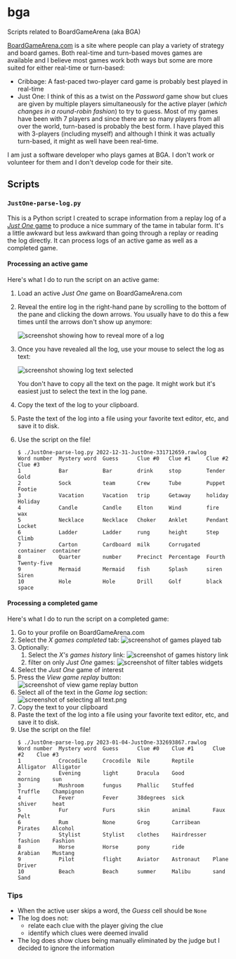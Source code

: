 # bga
Scripts related to BoardGameArena (aka BGA)

[BoardGameArena.com](https://boardgamearena.com) is a site where people can play a variety of strategy and board games.  Both real-time and turn-based moves games are available and I believe most games work both ways but some are more suited for either real-time or turn-based:
- Cribbage: A fast-paced two-player card game is probably best played in real-time
- Just One: I think of this as a twist on the _Password_ game show but clues are given by multiple players simultaneously for the active player (_which changes in a round-robin fashion_) to try to guess.  Most of my games have been with 7 players and since there are so many players from all over the world, turn-based is probably the best form.  I have played this with 3-players (including myself) and although I think it was actually turn-based, it might as well have been real-time.

I am just a software developer who plays games at BGA.  I don't work or volunteer for them and I don't develop code for their site.

## Scripts

### `JustOne-parse-log.py`
This is a Python script I created to scrape information from a replay log of a [_Just One_ game](https://boardgamearena.com/gamepanel?game=justone) to produce a nice summary of the tame in tabular form.  It's a little awkward but less awkward than going through a replay or reading the log directly.  It can process logs of an active game as well as a completed game.

#### Processing an active game
Here's what I do to run the script on an active game:
1. Load an active _Just One_ game on BoardGameArena.com
2. Reveal the entire log in the right-hand pane by scrolling to the bottom of the pane and clicking the down arrows.  You usually have to do this a few times until the arrows don't show up anymore:

    ![screenshot showing how to reveal more of a log](reveal-log.png)
3. Once you have revealed all the log, use your mouse to select the log as text:

    ![screenshot showing log text selected](select-log-text.png)

    You don't have to copy all the text on the page.  It might work but it's easiest just to select the text in the log pane.
4. Copy the text of the log to your clipboard.
5. Paste the text of the log into a file using your favorite text editor, etc, and save it to disk.
6. Use the script on the file!
    ```
    $ ./JustOne-parse-log.py 2022-12-31-JustOne-331712659.rawlog
    Word number  Mystery word  Guess      Clue #0   Clue #1     Clue #2    Clue #3
    1            Bar           Bar        drink     stop        Tender     Gold
    2            Sock          team       Crew      Tube        Puppet     Footie
    3            Vacation      Vacation   trip      Getaway     holiday    Holiday
    4            Candle        Candle     Elton     Wind        fire       wax
    5            Necklace      Necklace   Choker    Anklet      Pendant    Locket
    6            Ladder        Ladder     rung      height      Step       Climb
    7            Carton        Cardboard  milk      Corrugated  container  container
    8            Quarter       number     Precinct  Percentage  Fourth     Twenty-five
    9            Mermaid       Mermaid    fish      Splash      siren      Siren
    10           Hole          Hole       Drill     Golf        black      space
    ```

#### Processing a completed game
Here's what I do to run the script on a completed game:
1. Go to your profile on BoardGameArena.com
2. Select the _X games completed_ tab:
   ![screenshot of games played tab](games-played-tab.png)
3. Optionally:
   1. Select the _X's games history_ link:
      ![screenshot of games history link](games-history-link.png)
   2. filter on only _Just One_ games:
      ![screenshot of filter tables widgets](filter-tables.png)
4. Select the _Just One_ game of interest
5. Press the _View game replay_ button:
   ![screenshot of view game replay button](view-game-replay.png)
6. Select all of the text in the _Game log_ section:
   ![screenshot of selecting all text.png](select-all-text.png)
7. Copy the text to your clipboard
8. Paste the text of the log into a file using your favorite text editor, etc, and save it to disk.
9. Use the script on the file!
   ```
   $ ./JustOne-parse-log.py 2023-01-04-JustOne-332693867.rawlog 
   Word number  Mystery word  Guess      Clue #0    Clue #1      Clue #2    Clue #3   
   1            Crocodile     Crocodile  Nile       Reptile      Alligator  Alligator 
   2            Evening       light      Dracula    Good         morning    sun       
   3            Mushroom      fungus     Phallic    Stuffed      Truffle    Champignon
   4            Fever         Fever      38degrees  sick         shiver     heat      
   5            Fur           Furs       skin       animal       Faux       Pelt      
   6            Rum           None       Grog       Carribean    Pirates    Alcohol   
   7            Stylist       Stylist    clothes    Hairdresser  fashion    Fashion   
   8            Horse         Horse      pony       ride         Arabian    Mustang   
   9            Pilot         flight     Aviator    Astronaut    Plane      Driver    
   10           Beach         Beach      summer     Malibu       sand       Sand      
   ```

### Tips
- When the active user skips a word, the _Guess_ cell should be `None`
- The log does not:
    - relate each clue with the player giving the clue
    - identify which clues were deemed invalid
- The log does show clues being manually eliminated by the judge but I decided to ignore the information
